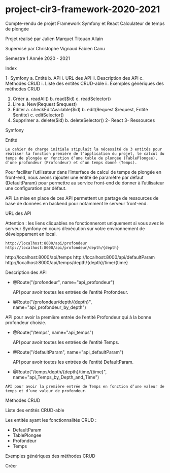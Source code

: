 # project-cir3-framework-2020-2021

Compte-rendu de projet
Framework Symfony et React
Calculateur de temps de plongée



Projet réalisé par
Julien Marquet
Titouan Allain

Supervisé par
Christophe Vignaud
Fabien Canu

Semestre 1
Année 2020 - 2021
























Index

1-	Symfony
a.	Entité
b.	API
i.	URL des API
ii.	Description des API
c.	Méthodes CRUD
i.	Liste des entités CRUD-able
ii.	Exemples génériques des méthodes CRUD
1.	Créer
a.	readAll()
b.	read($id)
c.	readSelector()
2.	Lire
a.	New(Request $request)
3.	Éditer
a.	checkEditAvailable($id)
b.	edit(Request $request, Entité $entite)
c.	editSelector()
4.	Supprimer
a.	delete($id)
b.	deleteSelector()
2-	React
3-	Ressources
















Symfony

Entité

	Le cahier de charge initiale stipulait la nécessité de 3 entités pour réaliser la fonction première de l’application du projet, le calcul du temps de plongée en fonction d’une table de plongée (TablePlongee), d’une profondeur (Profondeur) et d’un temps donné (Temps).

Pour faciliter l’utilisateur dans l’interface de calcul de temps de plongée en front-end, nous avons rajouter une entité de paramètre par défaut (DefaultParam) pour permettre au service front-end de donner à l’utilisateur une configuration par défaut.

 


API
	La mise en place de ces API permettent un partage de ressources de base de données en backend pour notamment le serveur front-end.

URL des API

Attention : les liens cliquables ne fonctionneront uniquement si vous avez le serveur Symfony en cours d’exécution sur votre environnement de développement en local.

	http://localhost:8000/api/profondeur
	http://localhost:8000/api/profondeur/depth/{depth}
http://localhost:8000/api/temps
	http://localhost:8000/api/defaultParam	http://localhost:8000/api/temps/depth/{depth}/time/{time}

Description des API

-	@Route("/profondeur", name="api_profondeur")
	
	API pour avoir toutes les entrées de l’entité Profondeur.

-	@Route("/profondeur/depth/{depth}", name="api_profondeur_by_depth")

API pour avoir la première entrée de l’entité Profondeur qui à la bonne profondeur choisie.

-	@Route("/temps", name="api_temps")

	API pour avoir toutes les entrées de l’entité Temps.

-	@Route("/defaultParam", name="api_defaultParam")

	API pour avoir toutes les entrées de l’entité DefaultParam.

-	 @Route("/temps/depth/{depth}/time/{time}", name="api_Temps_by_Depth_and_Time")

	API pour avoir la première entrée de Temps en fonction d’une valeur de temps et d’une valeur de profondeur.

Méthodes CRUD

Liste des entités CRUD-able

Les entités ayant les fonctionnalités CRUD :

-	DefaultParam
-	TablePlongee
-	Profondeur
-	Temps

Exemples génériques des méthodes CRUD

Créer



